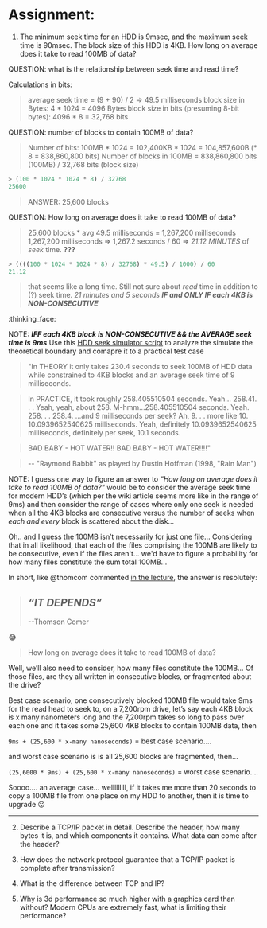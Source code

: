 # Assignment:

1. The minimum seek time for an HDD is 9msec, and the maximum seek time is 90msec. The block size of this HDD is 4KB. How long on average does it take to read 100MB of data?

QUESTION: what is the relationship between seek time and read time?

Calculations in bits:

> average seek time = (9 + 90) / 2 => 49.5 milliseconds
> block size in Bytes: 4 * 1024 = 4096 Bytes
> block size in bits (presuming 8-bit bytes): 4096 * 8 = 32,768 bits

QUESTION: number of blocks to contain 100MB of data?
> Number of bits: 100MB * 1024 = 102,400KB * 1024 = 104,857,600B (* 8 = 838,860,800 bits)
> Number of blocks in 100MB = 838,860,800 bits (100MB) / 32,768 bits (block size)
```js
> (100 * 1024 * 1024 * 8) / 32768
25600
```
> ANSWER: 25,600 blocks

QUESTION: How long on average does it take to read 100MB of data?
> 25,600 blocks * avg 49.5 milliseconds = 1,267,200 milliseconds
> 1,267,200 milliseconds => 1,267.2 seconds / 60 => *21.12 MINUTES* of *seek* time. **???**
```js
> ((((100 * 1024 * 1024 * 8) / 32768) * 49.5) / 1000) / 60
21.12
```
> that seems like a long time. Still not sure about *read* time in addition to (?) seek time.
> *21 minutes and 5 seconds*
> ***IF and ONLY IF each 4KB is NON-CONSECUTIVE***

:thinking_face:

NOTE: ***IFF each 4KB block is NON-CONSECUTIVE && the AVERAGE seek time is 9ms***
Use this [HDD seek simulator script](HDDseek.js) to analyze the simulate the theoretical boundary and comapre it to a practical test case
> "In THEORY it only takes 230.4 seconds to seek 100MB of HDD data while
> constrained to 4KB blocks and an average seek time of 9 milliseconds.

> In PRACTICE, it took roughly 258.405510504 seconds. Yeah... 258.41. . .
> Yeah, yeah, about 258. M-hmm...258.405510504 seconds. Yeah. 258. . . 258.4.
> ...and 9 milliseconds per seek? Ah, 9. . . more like 10. 10.0939652540625 milliseconds.
> Yeah, definitely 10.0939652540625 milliseconds, definitely per seek, 10.1 seconds.

> BAD BABY - HOT WATER!! BAD BABY - HOT WATER!!!!"

> -- "Raymond Babbit" as played by Dustin Hoffman (1998, "Rain Man")

NOTE:
I guess one way to figure an answer to *“How long on average does it take to read 100MB of data?“* would be to consider the average seek time for modern HDD’s (which per the wiki article seems more like in the range of 9ms) and then consider the range of cases where only one seek is needed when all the 4KB blocks are consecutive versus the number of seeks when *each and every* block is scattered about the disk…

Oh.. and I guess the 100MB isn’t necessarily for just one file… Considering that in all likelihood, that each of the files comprising the 100MB are likely to be consecutive, even if the files aren't... we'd have to figure a probability for how many files constitute the sum total 100MB...

In short, like @thomcom commented [in the lecture](https://youtu.be/_ivSbOPoJNk?=49m47s), the answer is resolutely:

> *“IT DEPENDS”*
> --
> --Thomson Comer

:joy:

> How long on average does it take to read 100MB of data?


Well, we’ll also need to consider, how many files constitute the 100MB…
Of those files, are they all written in consecutive blocks, or fragmented about the drive?

Best case scenario, one consecutively blocked 100MB file would take 9ms for the read head to seek to, on a 7,200rpm drive, let’s say each 4KB block is x many nanometers long and the 7,200rpm takes so long to pass over each one and it takes some 25,600 4KB blocks to contain 100MB data, then

`9ms + (25,600 * x-many nanoseconds)` = best case scenario….

and worst case scenario is is all 25,600 blocks are fragmented, then…

`(25,6000 * 9ms) + (25,600 * x-many nanoseconds)` = worst case scenario….

Soooo…. an average case… welllllllll, if it takes me more than 20 seconds to copy a 100MB file from one place on my HDD to another, then it is time to upgrade :stuck_out_tongue:

***
2. Describe a TCP/IP packet in detail. Describe the header, how many bytes it is, and which components it contains. What data can come after the header?

3. How does the network protocol guarantee that a TCP/IP packet is complete after transmission?

4. What is the difference between TCP and IP?

5. Why is 3d performance so much higher with a graphics card than without? Modern CPUs are extremely fast, what is limiting their performance?
